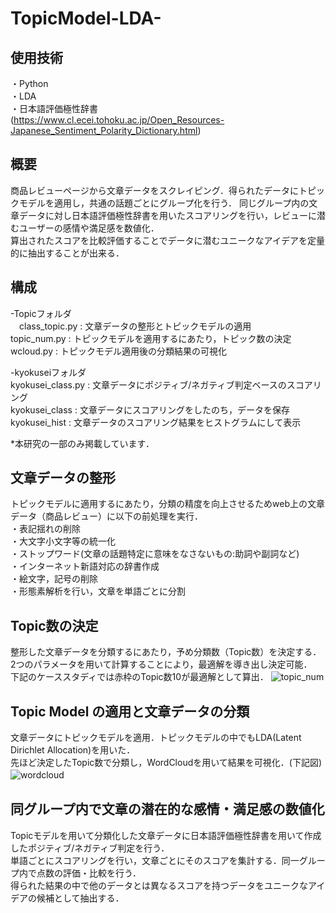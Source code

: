 # TopicModel-LDA-  

## 使用技術  
・Python  
・LDA  
・日本語評価極性辞書  
  (https://www.cl.ecei.tohoku.ac.jp/Open_Resources-Japanese_Sentiment_Polarity_Dictionary.html)  

## 概要  
商品レビューページから文章データをスクレイピング．得られたデータにトピックモデルを適用し，共通の話題ごとにグループ化を行う．
同じグループ内の文章データに対し日本語評価極性辞書を用いたスコアリングを行い，レビューに潜むユーザーの感情や満足感を数値化．  
算出されたスコアを比較評価することでデータに潜むユニークなアイデアを定量的に抽出することが出来る．  

## 構成  
-Topicフォルダ  
　class_topic.py  :  文章データの整形とトピックモデルの適用  
  topic_num.py    :  トピックモデルを適用するにあたり，トピック数の決定  
  wcloud.py       :  トピックモデル適用後の分類結果の可視化  
  
-kyokuseiフォルダ  
  kyokusei_class.py : 文章データにポジティブ/ネガティブ判定ベースのスコアリング  
  kyokusei_class    : 文章データにスコアリングをしたのち，データを保存  
  kyokusei_hist     : 文章データのスコアリング結果をヒストグラムにして表示  
  
  *本研究の一部のみ掲載しています．  

## 文章データの整形  
トピックモデルに適用するにあたり，分類の精度を向上させるためweb上の文章データ（商品レビュー）に以下の前処理を実行．  
・表記揺れの削除  
・大文字小文字等の統一化  
・ストップワード(文章の話題特定に意味をなさないもの:助詞や副詞など)  
・インターネット新語対応の辞書作成  
・絵文字，記号の削除  
・形態素解析を行い，文章を単語ごとに分割  


## Topic数の決定  
整形した文章データを分類するにあたり，予め分類数（Topic数）を決定する．  
2つのパラメータを用いて計算することにより，最適解を導き出し決定可能．　　
下記のケーススタディでは赤枠のTopic数10が最適解として算出．
![topic_num](https://user-images.githubusercontent.com/77096897/151784019-5eaeff2d-e07f-470d-a103-c1fbacaef4a8.png)  


## Topic Model の適用と文章データの分類  
文章データにトピックモデルを適用．トピックモデルの中でもLDA(Latent Dirichlet Allocation)を用いた．  
先ほど決定したTopic数で分類し，WordCloudを用いて結果を可視化．(下記図)  
![wordcloud](https://user-images.githubusercontent.com/77096897/151784646-069301f7-95aa-40a2-8f3d-d649e200281e.jpg)　　


## 同グループ内で文章の潜在的な感情・満足感の数値化  
Topicモデルを用いて分類化した文章データに日本語評価極性辞書を用いて作成したポジティブ/ネガティブ判定を行う．  
単語ごとにスコアリングを行い，文章ごとにそのスコアを集計する．同一グループ内で点数の評価・比較を行う．  
得られた結果の中で他のデータとは異なるスコアを持つデータをユニークなアイデアの候補として抽出する．  
